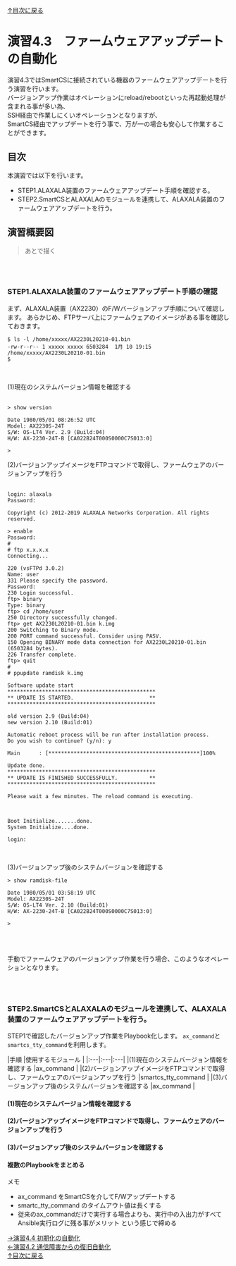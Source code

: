 [↑目次に戻る](/README.md)
<br>
# 演習4.3　ファームウェアアップデートの自動化


演習4.3ではSmartCSに接続されている機器のファームウェアアップデートを行う演習を行います。  
バージョンアップ作業はオペレーションにreload/rebootといった再起動処理が含まれる事が多い為、  
SSH経由で作業しにくいオペレーションとなりますが、  
SmartCS経由でアップデートを行う事で、万が一の場合も安心して作業することができます。  

## 目次
本演習では以下を行います。  
- STEP1.ALAXALA装置のファームウェアアップデート手順を確認する。
- STEP2.SmartCSとALAXALAのモジュールを連携して、ALAXALA装置のファームウェアアップデートを行う。

## 演習概要図

> あとで描く

<br>
<br>


### STEP1.ALAXALA装置のファームウェアアップデート手順の確認

まず、ALAXALA装置（AX2230）のF/Wバージョンアップ手順について確認します。
あらかじめ、FTPサーバ上にファームウェアのイメージがある事を確認しておきます。
<br>
```
$ ls -l /home/xxxxx/AX2230L20210-01.bin 
-rw-r--r-- 1 xxxxx xxxxx 6503284  1月 10 19:15 /home/xxxxx/AX2230L20210-01.bin
$ 
```
<br>

(1)現在のシステムバージョン情報を確認する  
<br>
```
> show version

Date 1980/05/01 08:26:52 UTC
Model: AX2230S-24T
S/W: OS-LT4 Ver. 2.9 (Build:04)
H/W: AX-2230-24T-B [CA022B24T000S0000C7S013:0]

>
```

(2)バージョンアップイメージをFTPコマンドで取得し、ファームウェアのバージョンアップを行う  
<br>
```
login: alaxala
Password:

Copyright (c) 2012-2019 ALAXALA Networks Corporation. All rights reserved.

> enable
Password:
#
# ftp x.x.x.x
Connecting...

220 (vsFTPd 3.0.2)
Name: user
331 Please specify the password.
Password:
230 Login successful.
ftp> binary
Type: binary
ftp> cd /home/user
250 Directory successfully changed.
ftp> get AX2230L20210-01.bin k.img
200 Switching to Binary mode.
200 PORT command successful. Consider using PASV.
150 Opening BINARY mode data connection for AX2230L20210-01.bin (6503284 bytes).
226 Transfer complete.
ftp> quit
#
# ppupdate ramdisk k.img

Software update start
***********************************************
** UPDATE IS STARTED.                        **
***********************************************

old version 2.9 (Build:04)
new version 2.10 (Build:01)

Automatic reboot process will be run after installation process.
Do you wish to continue? (y/n): y

Main      : [************************************************]100%

Update done.
***********************************************
** UPDATE IS FINISHED SUCCESSFULLY.          **
***********************************************

Please wait a few minutes. The reload command is executing.



Boot Initialize.......done.
System Initialize....done.

login:
```
<br>

(3)バージョンアップ後のシステムバージョンを確認する
<br>
```
> show ramdisk-file

Date 1980/05/01 03:58:19 UTC
Model: AX2230S-24T
S/W: OS-LT4 Ver. 2.10 (Build:01)
H/W: AX-2230-24T-B [CA022B24T000S0000C7S013:0]

>
```
<br>
<br>

手動でファームウェアのバージョンアップ作業を行う場合、このようなオペレーションとなります。

<br>
<br>

### STEP2.SmartCSとALAXALAのモジュールを連携して、ALAXALA装置のファームウェアアップデートを行う。


STEP1で確認したバージョンアップ作業をPlaybook化します。
<code>ax_command</code>と<code>smartcs_tty_command</code>を利用します。

|手順 |使用するモジュール |
|:---|:---|:---|
|(1)現在のシステムバージョン情報を確認する |ax_command | 
|(2)バージョンアップイメージをFTPコマンドで取得し、ファームウェアのバージョンアップを行う |smartcs_tty_command |
|(3)バージョンアップ後のシステムバージョンを確認する |ax_command |

#### (1)現在のシステムバージョン情報を確認する 

#### (2)バージョンアップイメージをFTPコマンドで取得し、ファームウェアのバージョンアップを行う

#### (3)バージョンアップ後のシステムバージョンを確認する

#### 複数のPlaybookをまとめる



メモ  
- ax_command をSmartCSを介してF/Wアップデートする  
- smartc_tty_command のタイムアウト値は長くする  
- 従来のax_commandだけで実行する場合よりも、実行中の入出力がすべてAnsible実行ログに残る事がメリット という感じで締める  


[→演習4.4 初期化の自動化](/4.4-automation_of_initialization.md)  
[←演習4.2 通信障害からの復旧自動化](/4.2-automation_of_recovery_from_network_communication_failures.md)  
[↑目次に戻る](/README.md)
